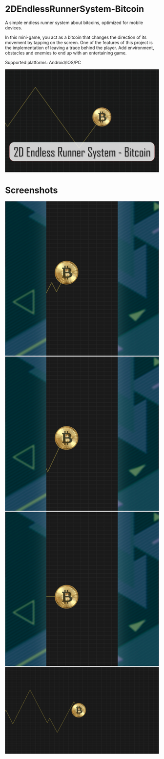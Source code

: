 # 2DEndlessRunnerSystem-Bitcoin
A simple endless runner system about bitcoins, optimized for mobile devices.

In this mini-game, you act as a bitcoin that changes the direction of its movement by tapping on the screen. One of the features of this project is the implementation of leaving a trace behind the player. Add environment, obstacles and enemies to end up with an entertaining game.

Supported platforms: Android/IOS/PC

![Screenshot](cover-img.jpg)

# Screenshots

![Screenshot](screenshot-img-a.jpg)
![Screenshot](screenshot-img-b.jpg)
![Screenshot](screenshot-img-c.jpg)
![Screenshot](screenshot-img-d.jpg)
